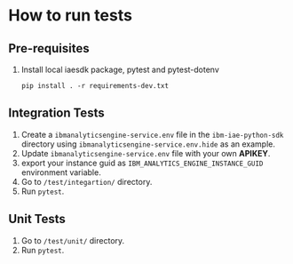 # How to run tests

## Pre-requisites
1. Install local iaesdk package, pytest and pytest-dotenv
    ```
    pip install . -r requirements-dev.txt
    ```

## Integration Tests

1. Create a `ibmanalyticsengine-service.env` file in the `ibm-iae-python-sdk` directory using `ibmanalyticsengine-service.env.hide` as an example.
1. Update `ibmanalyticsengine-service.env` file with your own **APIKEY**.
1. export your instance guid as `IBM_ANALYTICS_ENGINE_INSTANCE_GUID` environment variable.
1. Go to `/test/integartion/` directory.
1. Run `pytest`.

## Unit Tests

1. Go to `/test/unit/` directory.
1. Run `pytest`.